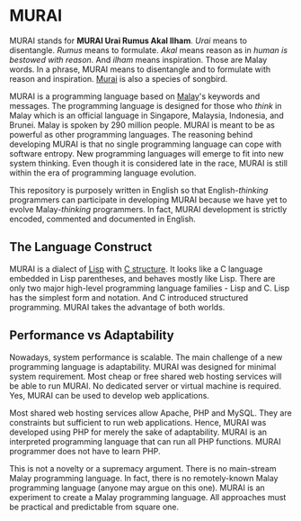 # MURAI
MURAI stands for **MURAI Urai Rumus Akal Ilham**. *Urai* means to disentangle. *Rumus* means to formulate. *Akal* means reason as in *human is bestowed with reason*. And *ilham* means inspiration. Those are Malay words. In a phrase, MURAI means to disentangle and to formulate with reason and inspiration. [Murai](https://en.wikipedia.org/wiki/White-rumped_shama) is also a species of songbird.

MURAI is a programming language based on [Malay](https://en.wikipedia.org/wiki/Malay_language)'s keywords and messages. The programming language is designed for those who *think* in Malay which is an official language in Singapore, Malaysia, Indonesia, and Brunei. Malay is spoken by 290 million people. MURAI is meant to be as powerful as other programming languages. The reasoning behind developing MURAI is that no single programming language can cope with software entropy. New programming languages will emerge to fit into new system thinking. Even though it is considered late in the race, MURAI is still within the era of programming language evolution.

This repository is purposely written in English so that English-*thinking* programmers can participate in developing MURAI because we have yet to evolve Malay-*thinking* programmers. In fact, MURAI development is strictly encoded, commented and documented in English.

## The Language Construct
MURAI is a dialect of [Lisp](https://en.wikipedia.org/wiki/Lisp_(programming_language)) with [C structure](https://en.wikipedia.org/wiki/Struct_(C_programming_language)). It looks like a C language embedded in Lisp parentheses, and behaves mostly like Lisp. There are only two major high-level programming language families - Lisp and C. Lisp has the simplest form and notation. And C introduced structured programming. MURAI takes the advantage of both worlds.

## Performance vs Adaptability
Nowadays, system performance is scalable. The main challenge of a new programming language is adaptability. MURAI was designed for minimal system requirement. Most cheap or free shared web hosting services will be able to run MURAI. No dedicated server or virtual machine is required. Yes, MURAI can be used to develop web applications.

Most shared web hosting services allow Apache, PHP and MySQL. They are constraints but sufficient to run web applications. Hence, MURAI was developed using PHP for merely the sake of adaptability. MURAI is an interpreted programming language that can run all PHP functions. MURAI programmer does not have to learn PHP.

This is not a novelty or a supremacy argument. There is no main-stream Malay programming language. In fact, there is no remotely-known Malay programming language (anyone may argue on this one). MURAI is an experiment to create a Malay programming language. All approaches must be practical and predictable from square one.
